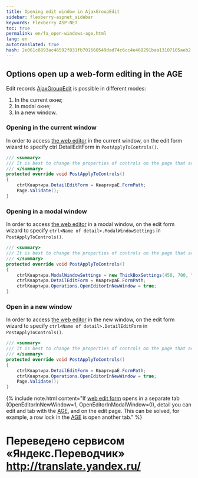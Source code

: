 ```yaml
--- 
title: Opening edit window in AjaxGroupEdit 
sidebar: flexberry-aspnet_sidebar 
keywords: Flexberry ASP-NET 
toc: true 
permalink: en/fa_open-windows-age.html 
lang: en 
autotranslated: true 
hash: 2e061c8893ac46592f831fb701660549dad74c6cc4e468291baa13107105aeb2 
--- 
```


## Options open up a web-form editing in the AGE 

Edit records [AjaxGroupEdit](fa_ajax-group-edit.html) is possible in different modes: 

1. In the current окне; 
2. In modal окне; 
3. In a new window. 

### Opening in the current window 

In order to access [the web editor](fa_editform.html) in the current window, on the edit form wizard to specify ctrl<Name of detail>.DetailEditForm in `PostApplyToControls()`. 

```csharp
/// <summary> 
/// It is best to change the properties of controls on the page that are not handled WebBinder. 
/// </summary> 
protected override void PostApplyToControls()
{
    ctrlКвартира.DetailEditForm = КвартираE.FormPath;
    Page.Validate();
}
``` 

### Opening in a modal window 

In order to access [the web editor](fa_editform.html) in a modal window, on the edit form wizard to specify `ctrl<Name of detail>.ModalWindowSettings` in `PostApplyToControls()`. 

```csharp
/// <summary> 
/// It is best to change the properties of controls on the page that are not handled WebBinder. 
/// </summary> 
protected override void PostApplyToControls()
{
    ctrlКвартира.ModalWindowSettings = new ThickBoxSettings(450, 700, "450*700");
    ctrlКвартира.DetailEditForm = КвартираE.FormPath;
    ctrlКвартира.Operations.OpenEditorInNewWindow = true;
}
``` 

### Open in a new window 

In order to access [the web editor](fa_editform.html) in the new window, on the edit form wizard to specify `ctrl<Name of detail>.DetailEditForm` in `PostApplyToControls()`. 

```csharp
/// <summary> 
/// It is best to change the properties of controls on the page that are not handled WebBinder. 
/// </summary> 
protected override void PostApplyToControls()
{
    ctrlКвартира.DetailEditForm = КвартираE.FormPath;
    ctrlКвартира.Operations.OpenEditorInNewWindow = true;
    Page.Validate();
}
``` 

{% include note.html content="If [web edit form](fa_editform.html) opens in a separate tab (OpenEditorInNewWindow=1, OpenEditorInModalWindow=0), detail you can edit and tab with the [AGE](fa_ajax-group-edit.html), and on the edit page. 
This can be solved, for example, a row lock in the [AGE](fa_ajax-group-edit.html) is open another tab." %} 



 # Переведено сервисом «Яндекс.Переводчик» http://translate.yandex.ru/